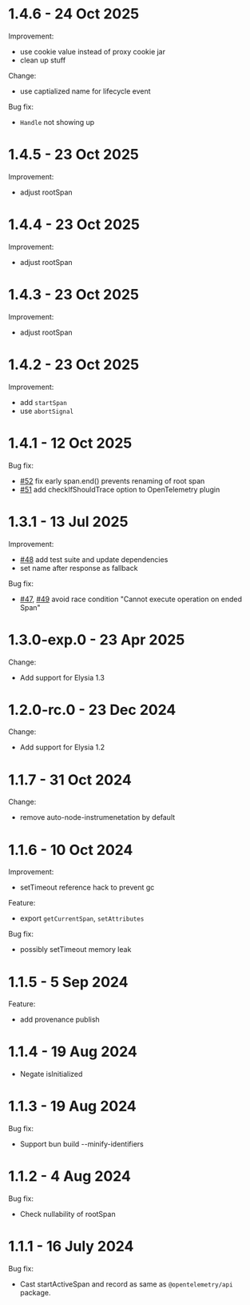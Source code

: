 # 1.4.6 - 24 Oct 2025
Improvement:
- use cookie value instead of proxy cookie jar
- clean up stuff

Change:
- use captialized name for lifecycle event

Bug fix:
- `Handle` not showing up

# 1.4.5 - 23 Oct 2025
Improvement:
- adjust rootSpan

# 1.4.4 - 23 Oct 2025
Improvement:
- adjust rootSpan

# 1.4.3 - 23 Oct 2025
Improvement:
- adjust rootSpan

# 1.4.2 - 23 Oct 2025
Improvement:
- add `startSpan`
- use `abortSignal`

# 1.4.1 - 12 Oct 2025
Bug fix:
- [#52](https://github.com/elysiajs/opentelemetry/pull/52) fix early span.end() prevents renaming of root span
- [#51](https://github.com/elysiajs/opentelemetry/pull/51) add checkIfShouldTrace option to OpenTelemetry plugin

# 1.3.1 - 13 Jul 2025
Improvement:
- [#48](https://github.com/elysiajs/opentelemetry/pull/48) add test suite and update dependencies
- set name after response as fallback

Bug fix:
- [#47](https://github.com/elysiajs/opentelemetry/pull/47), [#49](https://github.com/elysiajs/opentelemetry/pull/49) avoid race condition "Cannot execute operation on ended Span"

# 1.3.0-exp.0 - 23 Apr 2025
Change:
- Add support for Elysia 1.3


# 1.2.0-rc.0 - 23 Dec 2024
Change:
- Add support for Elysia 1.2

# 1.1.7 - 31 Oct 2024
Change:
- remove auto-node-instrumenetation by default

# 1.1.6 - 10 Oct 2024
Improvement:
- setTimeout reference hack to prevent gc

Feature:
- export `getCurrentSpan`, `setAttributes`

Bug fix:
- possibly setTimeout memory leak

# 1.1.5 - 5 Sep 2024
Feature:
- add provenance publish

# 1.1.4 - 19 Aug 2024
- Negate isInitialized

# 1.1.3 - 19 Aug 2024
Bug fix:
- Support bun build --minify-identifiers

# 1.1.2 - 4 Aug 2024
Bug fix:
- Check nullability of rootSpan

# 1.1.1 - 16 July 2024
Bug fix:
- Cast startActiveSpan and record as same as `@opentelemetry/api` package.
